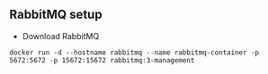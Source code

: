 ## RabbitMQ setup

- Download RabbitMQ
```
docker run -d --hostname rabbitmq --name rabbitmq-container -p 5672:5672 -p 15672:15672 rabbitmq:3-management
```
